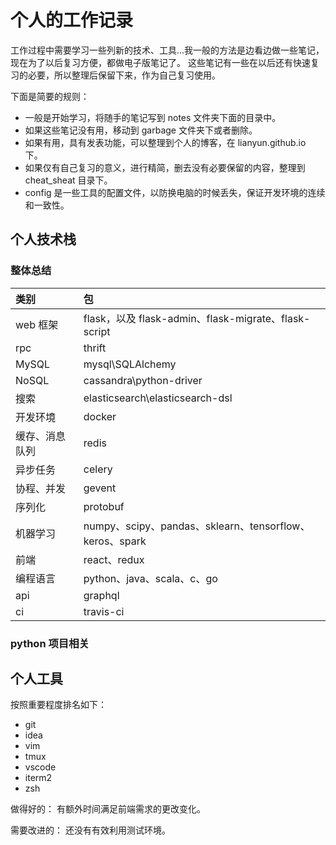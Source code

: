 个人的工作记录
=============

工作过程中需要学习一些列新的技术、工具...我一般的方法是边看边做一些笔记，现在为了以后复习方便，都做电子版笔记了。
这些笔记有一些在以后还有快速复习的必要，所以整理后保留下来，作为自己复习使用。

下面是简要的规则：

+ 一般是开始学习，将随手的笔记写到 notes 文件夹下面的目录中。
+ 如果这些笔记没有用，移动到 garbage 文件夹下或者删除。
+ 如果有用，具有发表功能，可以整理到个人的博客，在 lianyun.github.io 下。
+ 如果仅有自己复习的意义，进行精简，删去没有必要保留的内容，整理到 cheat_sheat 目录下。
+ config 是一些工具的配置文件，以防换电脑的时候丢失，保证开发环境的连续和一致性。

## 个人技术栈

### 整体总结

| 类别 | 包 |
| :--- | :--- |
| web 框架 | flask，以及 flask-admin、flask-migrate、flask-script |
| rpc | thrift |
| MySQL | mysql\SQLAlchemy |
| NoSQL | cassandra\python-driver |
| 搜索 | elasticsearch\elasticsearch-dsl |
| 开发环境 | docker |
| 缓存、消息队列 | redis |
| 异步任务 | celery |
| 协程、并发 | gevent |
| 序列化 | protobuf |
| 机器学习 | numpy、scipy、pandas、sklearn、tensorflow、keros、spark |
| 前端 | react、redux |
| 编程语言 | python、java、scala、c、go | javascript、rust |
| api | graphql |
| ci | travis-ci |

### python 项目相关


## 个人工具
按照重要程度排名如下：

+ git
+ idea
+ vim
+ tmux
+ vscode
+ iterm2
+ zsh


做得好的：
有额外时间满足前端需求的更改变化。

需要改进的：
还没有有效利用测试环境。